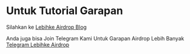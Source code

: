# Untuk Tutorial Garapan
Silahkan ke 
<a href="[https://lebihke-airdrop.blogspot.com/](https://lebihke-airdrop.blogspot.com/2025/06/blockcast-node-solana-chain-airdrop.html)"> Lebihke Airdrop Blog <a>

Anda juga bisa Join Telegram Kami Untuk Garapan Airdrop Lebih Banyak
<a href="https://t.me/lebihkeairdrop"> Telegram Lebihke Airdrop<a>
